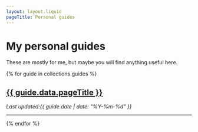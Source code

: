 ```yaml
---
layout: layout.liquid
pageTitle: Personal guides
---
```


# My personal guides

These are mostly for me, but maybe you will find anything useful here.

{% for guide in collections.guides %}
<h2><a href="{{ guide.url }}">{{ guide.data.pageTitle }}</a></h2>
<em>Last updated:{{ guide.date | date: "%Y-%m-%d" }}</em>
<hr>
{% endfor %}